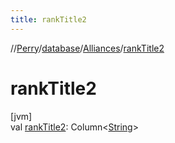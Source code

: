 ```yaml
---
title: rankTitle2
---
```

//[Perry](../../../index.html)/[database](../index.html)/[Alliances](index.html)/[rankTitle2](rank-title2.html)



# rankTitle2



[jvm]\
val [rankTitle2](rank-title2.html): Column&lt;[String](https://kotlinlang.org/api/latest/jvm/stdlib/kotlin/-string/index.html)&gt;




